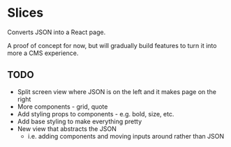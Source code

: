 # Slices

Converts JSON into a React page.

A proof of concept for now, but will gradually build features to turn it into more a CMS experience.

## TODO

- Split screen view where JSON is on the left and it makes page on the right
- More components - grid, quote
- Add styling props to components - e.g. bold, size, etc.
- Add base styling to make everything pretty
- New view that abstracts the JSON
  - i.e. adding components and moving inputs around rather than JSON
